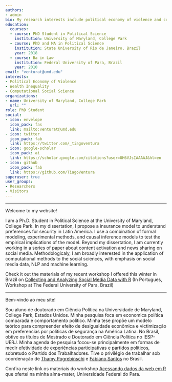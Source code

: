 ```yaml
---
authors:
- admin
bio: My research interests include political economy of violence and crime in Latin America. 
education:
  courses:
  - course: PhD Student in Political Science
    institution: University of Maryland, College Park
  - course: PhD and MA in Political Science
    institution: State University of Rio de Janeiro, Brazil
    year: 2018
  - course: Ba in Law
    institution: Federal University of Para, Brazil
    year: 2010
email: "venturat@umd.edu"
interests:
- Political Economy of Violence
- Wealth Inequality
- Computational Social Science
organizations:
- name: University of Maryland, College Park
  url: ""
role: PhD Student
social:
- icon: envelope
  icon_pack: fas
  link: mailto:venturat@umd.edu
- icon: twitter
  icon_pack: fab
  link: https://twitter.com/_tiagoventura
- icon: google-scholar
  icon_pack: ai
  link: https://scholar.google.com/citations?user=UH6VJsIAAAAJ&hl=en
- icon: github
  icon_pack: fab
  link: https://github.com/TiagoVentura
superuser: true
user_groups:
- Researchers
- Visitors
---
```


<hr>

Welcome to my website! 

I am a Ph.D. Student in Political Science at the University of Maryland, College Park. 
In my dissertation, I propose a insurance model to understand preferences for security in Latin America. I use a combination of formal modeling, experimental methods, and causal inference models to test the empirical implications of the model. Beyond my dissertation, I am currently working in a series of paper about content activation and news sharing on social media. Methodologicaly,  I am broadly interested in the application of computational methods to the social sciences, with emphasis on social media data, NLP and machine learning.

Check it out the materials of my recent workshop I offered this winter in Brazil on [Collecting and Analyzing Social Media Data with R](https://tiagoventura.github.io/workshop_ufpa/) (In Portugues, Workshop at The Federal University of Para, Brazil)

<hr>

Bem-vindo ao meu site!

Sou aluno de doutorado em Ciência Política na Universidade de Maryland, College Park, Estados Unidos. Minha pesquisa foca em economica política comparada e comportamento político. Minha tese propõe um modelo teórico para compreender efeito de desigualdade econômica e victimização em preferencias por políticas de segurança na América Latina. No Brasil, obtive os títulos de  Mestrado e Doutorado em Ciência Política no IESP-UERJ. Minha agenda de pesquisa focou-se principalmente em formas de medir efetividade de experiências participativas e partidos politicos, sobretudo o Partido dos Trabalhadores. Tive o privilégio de trabalhar sob coordenação de [Thamy Pogrebinschi](https://thamypogrebinschi.org/) e [Fabiano Santos](http://www.iesp.uerj.br/es/docentes/fabiano-guilherme-mendes-santos/) no Brasil. 
 
Confira neste link os materiais do workshop [Acessando dados da web em R](https://tiagoventura.github.io/workshop_ufpa/) que ofertei na minha alma-mater, Universidade Federal do Para. 

